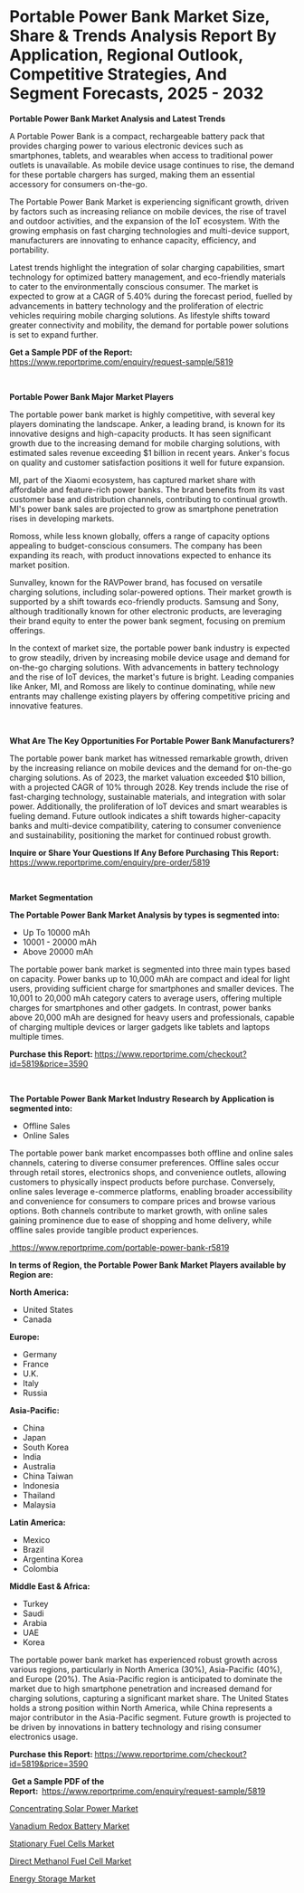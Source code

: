 <p><h1>Portable Power Bank Market Size, Share & Trends Analysis Report By Application, Regional Outlook, Competitive Strategies, And Segment Forecasts, 2025 - 2032</h1></p><p><strong>Portable Power Bank Market Analysis and Latest Trends</strong></p>
<p><p>A Portable Power Bank is a compact, rechargeable battery pack that provides charging power to various electronic devices such as smartphones, tablets, and wearables when access to traditional power outlets is unavailable. As mobile device usage continues to rise, the demand for these portable chargers has surged, making them an essential accessory for consumers on-the-go.</p><p>The Portable Power Bank Market is experiencing significant growth, driven by factors such as increasing reliance on mobile devices, the rise of travel and outdoor activities, and the expansion of the IoT ecosystem. With the growing emphasis on fast charging technologies and multi-device support, manufacturers are innovating to enhance capacity, efficiency, and portability. </p><p>Latest trends highlight the integration of solar charging capabilities, smart technology for optimized battery management, and eco-friendly materials to cater to the environmentally conscious consumer. The market is expected to grow at a CAGR of 5.40% during the forecast period, fuelled by advancements in battery technology and the proliferation of electric vehicles requiring mobile charging solutions. As lifestyle shifts toward greater connectivity and mobility, the demand for portable power solutions is set to expand further.</p></p>
<p><strong>Get a Sample PDF of the Report:&nbsp;</strong> <a href="https://www.reportprime.com/enquiry/request-sample/5819?utm_campaign=1845&utm_medium=2&utm_source=Github&utm_content=ia&utm_term=19032025&utm_id=portable-power-bank">https://www.reportprime.com/enquiry/request-sample/5819</a></p>
<p>&nbsp;</p>
<p><strong>Portable Power Bank Major Market Players</strong></p>
<p><p>The portable power bank market is highly competitive, with several key players dominating the landscape. Anker, a leading brand, is known for its innovative designs and high-capacity products. It has seen significant growth due to the increasing demand for mobile charging solutions, with estimated sales revenue exceeding $1 billion in recent years. Anker's focus on quality and customer satisfaction positions it well for future expansion.</p><p>MI, part of the Xiaomi ecosystem, has captured market share with affordable and feature-rich power banks. The brand benefits from its vast customer base and distribution channels, contributing to continual growth. MI's power bank sales are projected to grow as smartphone penetration rises in developing markets.</p><p>Romoss, while less known globally, offers a range of capacity options appealing to budget-conscious consumers. The company has been expanding its reach, with product innovations expected to enhance its market position.</p><p>Sunvalley, known for the RAVPower brand, has focused on versatile charging solutions, including solar-powered options. Their market growth is supported by a shift towards eco-friendly products. Samsung and Sony, although traditionally known for other electronic products, are leveraging their brand equity to enter the power bank segment, focusing on premium offerings.</p><p>In the context of market size, the portable power bank industry is expected to grow steadily, driven by increasing mobile device usage and demand for on-the-go charging solutions. With advancements in battery technology and the rise of IoT devices, the market's future is bright. Leading companies like Anker, MI, and Romoss are likely to continue dominating, while new entrants may challenge existing players by offering competitive pricing and innovative features.</p></p>
<p>&nbsp;</p>
<p><strong>What Are The Key Opportunities For Portable Power Bank Manufacturers?</strong></p>
<p><p>The portable power bank market has witnessed remarkable growth, driven by the increasing reliance on mobile devices and the demand for on-the-go charging solutions. As of 2023, the market valuation exceeded $10 billion, with a projected CAGR of 10% through 2028. Key trends include the rise of fast-charging technology, sustainable materials, and integration with solar power. Additionally, the proliferation of IoT devices and smart wearables is fueling demand. Future outlook indicates a shift towards higher-capacity banks and multi-device compatibility, catering to consumer convenience and sustainability, positioning the market for continued robust growth.</p></p>
<p><strong>Inquire or Share Your Questions If Any Before Purchasing This Report:</strong> <a href="https://www.reportprime.com/enquiry/pre-order/5819?utm_campaign=1845&utm_medium=2&utm_source=Github&utm_content=ia&utm_term=19032025&utm_id=portable-power-bank">https://www.reportprime.com/enquiry/pre-order/5819</a></p>
<p>&nbsp;</p>
<p><strong>Market Segmentation</strong></p>
<p><strong>The Portable Power Bank Market Analysis by types is segmented into:</strong></p>
<p><ul><li>Up To 10000 mAh</li><li>10001 - 20000 mAh</li><li>Above 20000 mAh</li></ul></p>
<p><p>The portable power bank market is segmented into three main types based on capacity. Power banks up to 10,000 mAh are compact and ideal for light users, providing sufficient charge for smartphones and smaller devices. The 10,001 to 20,000 mAh category caters to average users, offering multiple charges for smartphones and other gadgets. In contrast, power banks above 20,000 mAh are designed for heavy users and professionals, capable of charging multiple devices or larger gadgets like tablets and laptops multiple times.</p></p>
<p><strong>Purchase this Report:&nbsp;</strong><a href="https://www.reportprime.com/checkout?id=5819&price=3590&utm_campaign=1845&utm_medium=2&utm_source=Github&utm_content=ia&utm_term=19032025&utm_id=portable-power-bank">https://www.reportprime.com/checkout?id=5819&price=3590</a></p>
<p>&nbsp;</p>
<p><strong>The Portable Power Bank Market Industry Research by Application is segmented into:</strong></p>
<p><ul><li>Offline Sales</li><li>Online Sales</li></ul></p>
<p><p>The portable power bank market encompasses both offline and online sales channels, catering to diverse consumer preferences. Offline sales occur through retail stores, electronics shops, and convenience outlets, allowing customers to physically inspect products before purchase. Conversely, online sales leverage e-commerce platforms, enabling broader accessibility and convenience for consumers to compare prices and browse various options. Both channels contribute to market growth, with online sales gaining prominence due to ease of shopping and home delivery, while offline sales provide tangible product experiences.</p></p>
<p><a href="https://www.reportprime.com/portable-power-bank-r5819?utm_campaign=1845&utm_medium=2&utm_source=Github&utm_content=ia&utm_term=19032025&utm_id=portable-power-bank">&nbsp;https://www.reportprime.com/portable-power-bank-r5819</a></p>
<p><strong>In terms of Region, the Portable Power Bank Market Players available by Region are:</strong></p>
<p>
    <p> <strong> North America: </strong>
        <ul>
            <li>United States</li>
            <li>Canada</li>
        </ul>
        </p> 
    <p> <strong> Europe: </strong>
        <ul>
            <li>Germany</li>
            <li>France</li>
            <li>U.K.</li>
            <li>Italy</li>
            <li>Russia</li>
        </ul>
        </p> 
    <p> <strong> Asia-Pacific: </strong>
        <ul>
            <li>China</li>
            <li>Japan</li>
            <li>South Korea</li>
            <li>India</li>
            <li>Australia</li>
            <li>China Taiwan</li>
            <li>Indonesia</li>
            <li>Thailand</li>
            <li>Malaysia</li>
        </ul>
        </p> 
    <p> <strong> Latin America: </strong>
        <ul>
            <li>Mexico</li>
            <li>Brazil</li>
            <li>Argentina Korea</li>
            <li>Colombia</li>
        </ul>
        </p> 
    <p> <strong> Middle East & Africa: </strong>
        <ul>
            <li>Turkey</li>
            <li>Saudi</li>
            <li>Arabia</li>
            <li>UAE</li>
            <li>Korea</li>
        </ul>
    </p>
    </p>
<p><p>The portable power bank market has experienced robust growth across various regions, particularly in North America (30%), Asia-Pacific (40%), and Europe (20%). The Asia-Pacific region is anticipated to dominate the market due to high smartphone penetration and increased demand for charging solutions, capturing a significant market share. The United States holds a strong position within North America, while China represents a major contributor in the Asia-Pacific segment. Future growth is projected to be driven by innovations in battery technology and rising consumer electronics usage.</p></p>
<p><strong>Purchase this Report: </strong><a href="https://www.reportprime.com/checkout?id=5819&price=3590&utm_campaign=1845&utm_medium=2&utm_source=Github&utm_content=ia&utm_term=19032025&utm_id=portable-power-bank">https://www.reportprime.com/checkout?id=5819&price=3590</a></p>
<p>&nbsp;<strong>Get a Sample PDF of the Report:&nbsp;&nbsp;</strong><a href="https://www.reportprime.com/enquiry/request-sample/5819?utm_campaign=1845&utm_medium=2&utm_source=Github&utm_content=ia&utm_term=19032025&utm_id=portable-power-bank">https://www.reportprime.com/enquiry/request-sample/5819</a></p>
<p><strong></strong></p>
<p><p><a href="https://github.com/dickstoscopg/Market-Research-Report-List-1/blob/main/concentrating-solar-power-market.md?utm_campaign=1845&utm_medium=2&utm_source=Github&utm_content=ia&utm_term=19032025&utm_id=portable-power-bank">Concentrating Solar Power Market</a></p><p><a href="https://github.com/foustzelmsdv/Market-Research-Report-List-1/blob/main/vanadium-redox-battery-market.md?utm_campaign=1845&utm_medium=2&utm_source=Github&utm_content=ia&utm_term=19032025&utm_id=portable-power-bank">Vanadium Redox Battery Market</a></p><p><a href="https://github.com/dagnewopus/Market-Research-Report-List-1/blob/main/stationary-fuel-cells-market.md?utm_campaign=1845&utm_medium=2&utm_source=Github&utm_content=ia&utm_term=19032025&utm_id=portable-power-bank">Stationary Fuel Cells Market</a></p><p><a href="https://github.com/papnider/Market-Research-Report-List-1/blob/main/direct-methanol-fuel-cell-market.md?utm_campaign=1845&utm_medium=2&utm_source=Github&utm_content=ia&utm_term=19032025&utm_id=portable-power-bank">Direct Methanol Fuel Cell Market</a></p><p><a href="https://github.com/geresalgieaz/Market-Research-Report-List-1/blob/main/energy-storage-market.md?utm_campaign=1845&utm_medium=2&utm_source=Github&utm_content=ia&utm_term=19032025&utm_id=portable-power-bank">Energy Storage Market</a></p></p>